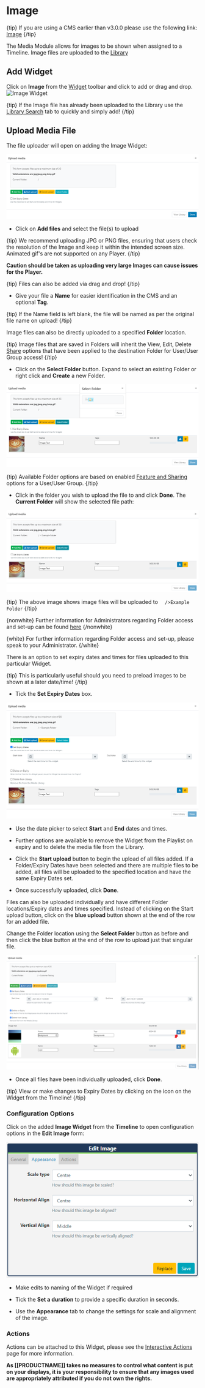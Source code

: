 <!--toc=widgets-->

# Image

{tip}
If you are using a CMS earlier than v3.0.0 please use the following link: [Image](media_module_image_2.html)
{/tip}

The Media Module allows for images to be shown when assigned to a Timeline. Image files are uploaded to the [Library](media_library) 

## Add Widget

Click on **Image** from the [Widget](layouts_widgets.html) toolbar and click to add or drag and drop.  ![Image Widget](img/v2_media_image_widget.png)

{tip}
If the Image file has already been uploaded to the Library use the [Library Search](layouts_library_search.html) tab to quickly and simply add!
{/tip}

## Upload Media File

The file uploader will open on adding the Image Widget:

![Add Image File](img/v3_media_add_image.png)

- Click on **Add files** and select the file(s) to upload

{tip}
We recommend uploading JPG or PNG files, ensuring that users check the resolution of the Image and keep it within the intended screen size.
Animated gif's are not supported on any Player.
{/tip}

**Caution should be taken as uploading very large Images can cause issues for the Player.**

{tip}
Files can also be added via drag and drop!
{/tip}

- Give your file a **Name** for easier identification in the CMS and an optional **Tag**.

{tip}
If the Name field is left blank, the file will be named as per the original file name on upload!
{/tip}

Image files can also be directly uploaded to a specified **Folder** location.

{tip}
Image files that are saved in Folders will inherit the View, Edit, Delete [Share](users_features_and_sharing.html) options that have been applied to the destination Folder for User/User Group access!
{/tip}

- Click on the **Select Folder** button. Expand to select an existing Folder or right click and **Create** a new Folder.

![Select Folder](img\v3_media_image_select_folder.png)

{tip}
Available Folder options are based on enabled [Feature and Sharing](users_features_and_sharing.html) options for a User/User Group.
{/tip}

- Click in the folder you wish to upload the file to and click **Done**. The **Current Folder** will show the selected file path:

![Current Folder](img\v3_media_image_current_folder.png)

{tip}
The above image shows image files will be uploaded to `  />Example Folder` 
{/tip}

{nonwhite}
Further information for Administrators regarding Folder access and set-up can be found [here](https://xibo.org.uk/docs/setup/folders-administration)
{/nonwhite}

{white}
For further information regarding Folder access and set-up, please speak to your Administrator.
{/white}

There is an option to set expiry dates and times for files uploaded to this particular Widget.

{tip}
This is particularly useful should you need to preload images to be shown at a later date/time!
{/tip}

- Tick the **Set Expiry Dates** box.

![Expiry Dates](img\v3_media_image_expiry_dates.png)

- Use the date picker to select **Start** and **End** dates and times.

- Further options are available to remove the Widget from the Playlist on expiry and to delete the media file from the Library.


- Click the **Start upload** button to begin the upload of all files added. If a Folder/Expiry Dates have been selected and there are multiple files to be added, all files will be uploaded to the specified location and have the same Expiry Dates set.
- Once successfully uploaded, click **Done**.

Files can also be uploaded individually and have different Folder locations/Expiry dates and times specified.
Instead of clicking on the Start upload button, click on the **blue upload** button shown at the end of the row for an added file. 

Change the Folder location using the **Select Folder** button as before and then click the blue button at the end of the row to upload just that singular file.

![Multiple Files](img/v3_media_image_multiple_files.png)

- Once all files have been individually uploaded, click **Done**.

{tip}
View or make changes to Expiry Dates by clicking on the icon on the Widget from the Timeline!
{/tip}

### Configuration Options

Click on the added **Image Widget** from the **Timeline** to open configuration options in the **Edit Image** form:

![Edit Options](img\v3_media_image_edit_options.png)

- Make edits to naming of the Widget if required
- Tick the **Set a duration** to provide a specific duration in seconds.

- Use the **Appearance** tab to change the settings for scale and alignment of the image.

### Actions

Actions can be attached to this Widget, please see the [Interactive Actions](layouts_interactive_actions.html) page for more information.



**As [[PRODUCTNAME]] takes no measures to control what content is put on your displays, it is your responsibility to ensure that any images used are appropriately attributed if you do not own the rights.**